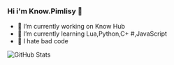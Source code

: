 ### Hi i'm Know.Pimlisy 👋
- 📌 I’m currently working on Know Hub
- 📖 I’m currently learning Lua,Python,C+ #,JavaScript
- 🛑 I hate bad code

![GitHub Stats](https://github-readme-stats.vercel.app/api?username=PiM-EXE&theme=radical)
